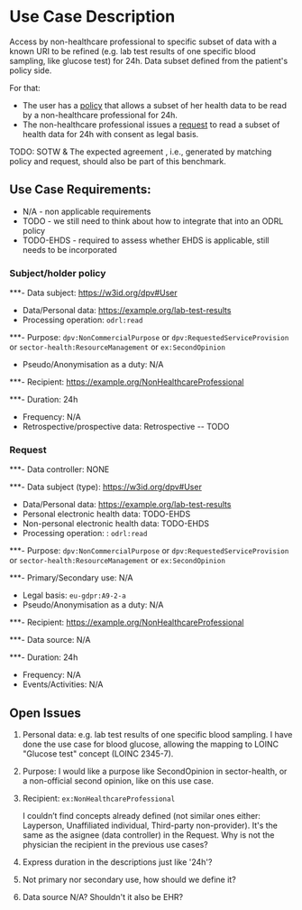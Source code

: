 # Use Case Description

Access by non-healthcare professional to specific subset of data with a known URI to be refined (e.g. lab test results of one specific blood sampling, like glucose test) for 24h. Data subset defined from the patient's policy side.

For that:
- The user has a [policy](policy-18.ttl) that allows a subset of her health data to be read by a non-healthcare professional for 24h.
- The non-healthcare professional issues a [request](request-18.ttl) to read a subset of health data for 24h with consent as legal basis.

TODO: SOTW & The expected agreement , i.e., generated by matching policy and request, should also be part of this benchmark.

## Use Case Requirements:

- N/A - non applicable requirements
- TODO - we still need to think about how to integrate that into an ODRL policy
- TODO-EHDS - required to assess whether EHDS is applicable, still needs to be incorporated 

### Subject/holder policy

***- Data subject: <https://w3id.org/dpv#User>
- Data/Personal data: <https://example.org/lab-test-results>
- Processing operation: `odrl:read`

***- Purpose: `dpv:NonCommercialPurpose` or `dpv:RequestedServiceProvision` or `sector-health:ResourceManagement` or `ex:SecondOpinion`
- Pseudo/Anonymisation as a duty: N/A

***- Recipient: <https://example.org/NonHealthcareProfessional>

***- Duration: 24h
- Frequency: N/A
- Retrospective/prospective data: Retrospective -- TODO

### Request

***- Data controller: NONE

***- Data subject (type): <https://w3id.org/dpv#User>
- Data/Personal data: <https://example.org/lab-test-results>
- Personal electronic health data: TODO-EHDS
- Non-personal electronic health data: TODO-EHDS
- Processing operation: : `odrl:read`

***- Purpose: `dpv:NonCommercialPurpose` or `dpv:RequestedServiceProvision` or `sector-health:ResourceManagement` or `ex:SecondOpinion`

***- Primary/Secondary use: N/A
- Legal basis: `eu-gdpr:A9-2-a`
- Pseudo/Anonymisation as a duty: N/A

***- Recipient: <https://example.org/NonHealthcareProfessional>

***- Data source: N/A

***- Duration: 24h
- Frequency: N/A
- Events/Activities: N/A

## Open Issues

1. Personal data: e.g. lab test results of one specific blood sampling. I have done the use case for blood glucose, allowing the mapping to LOINC "Glucose test" concept (LOINC 2345-7).

2. Purpose: I would like a purpose like SecondOpinion in sector-health, or a non-official second opinion, like on this use case.

4. Recipient: `ex:NonHealthcareProfessional`

    I couldn’t find concepts already defined (not similar ones either: Layperson, Unaffiliated individual, Third-party non-provider).
    It's the same as the asignee (data controller) in the Request.
    Why is not the physician the recipient in the previous use cases?

5. Express duration in the descriptions just like '24h'?

6. Not primary nor secondary use, how should we define it?

7. Data source N/A? Shouldn't it also be EHR?
